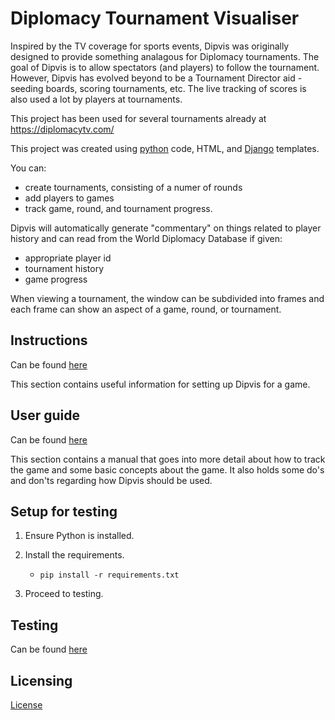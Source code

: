 # Diplomacy Tournament Visualiser

Inspired by the TV coverage for sports events, Dipvis was originally designed to
provide something analagous for Diplomacy tournaments. The goal of Dipvis is to
allow spectators (and players) to follow the tournament. However, Dipvis has evolved 
beyond to be a Tournament Director aid - seeding boards, scoring tournaments,
etc. The live tracking of scores is also used a lot by players at tournaments.

This project has been used for several tournaments already at https://diplomacytv.com/

This project was created using [python](https://www.python.org/) code, HTML, 
and [Django](https://www.djangoproject.com/) templates.

You can:
- create tournaments, consisting of a numer of rounds 
- add players to games
- track game, round, and tournament progress. 

Dipvis will automatically generate "commentary" on things related to player history
and can read from the World Diplomacy Database if given:
- appropriate player id
- tournament history
- game progress

When viewing a tournament, the window can be subdivided into frames and each 
frame can show an aspect of a game, round, or tournament.

## Instructions

Can be found [here](https://github.com/UEWBot/dipvis/blob/master/INSTRUCTIONS)

This section contains useful information for setting up Dipvis for a game.

## User guide

Can be found [here](https://github.com/UEWBot/dipvis/blob/master/TD_USER_GUIDE)

This section contains a manual that goes into more detail about how to track the game
and some basic concepts about the game. It also holds some do's and don'ts regarding
how Dipvis should be used.

## Setup for testing

1. Ensure Python is installed.

2. Install the requirements.
    - `pip install -r requirements.txt`

3. Proceed to testing.

## Testing

Can be found [here](https://github.com/UEWBot/dipvis/blob/master/TESTING)

## Licensing

[License](https://github.com/UEWBot/dipvis/blob/master/LICENSE)
